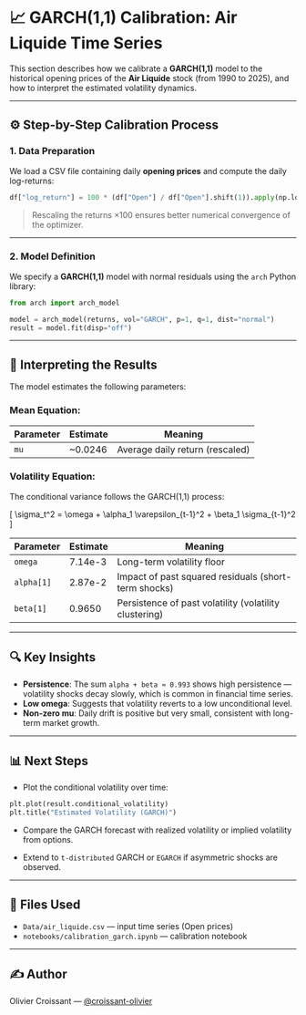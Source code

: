 
# 📈 GARCH(1,1) Calibration: Air Liquide Time Series

This section describes how we calibrate a **GARCH(1,1)** model to the historical opening prices of the **Air Liquide** stock (from 1990 to 2025), and how to interpret the estimated volatility dynamics.

---

## ⚙️ Step-by-Step Calibration Process

### 1. **Data Preparation**
We load a CSV file containing daily **opening prices** and compute the daily log-returns:
```python
df["log_return"] = 100 * (df["Open"] / df["Open"].shift(1)).apply(np.log)
```
> Rescaling the returns ×100 ensures better numerical convergence of the optimizer.

---

### 2. **Model Definition**
We specify a **GARCH(1,1)** model with normal residuals using the `arch` Python library:
```python
from arch import arch_model

model = arch_model(returns, vol="GARCH", p=1, q=1, dist="normal")
result = model.fit(disp="off")
```

---

## 🧠 Interpreting the Results

The model estimates the following parameters:

### Mean Equation:
| Parameter | Estimate | Meaning |
|-----------|----------|---------|
| `mu`      | ~0.0246  | Average daily return (rescaled) |

### Volatility Equation:
The conditional variance follows the GARCH(1,1) process:

\[
\sigma_t^2 = \omega + \alpha_1 \varepsilon_{t-1}^2 + \beta_1 \sigma_{t-1}^2
\]

| Parameter | Estimate | Meaning |
|-----------|----------|---------|
| `omega`   | 7.14e-3  | Long-term volatility floor |
| `alpha[1]`| 2.87e-2  | Impact of past squared residuals (short-term shocks) |
| `beta[1]` | 0.9650   | Persistence of past volatility (volatility clustering) |

---

## 🔍 Key Insights

- **Persistence**: The sum `alpha + beta ≈ 0.993` shows high persistence — volatility shocks decay slowly, which is common in financial time series.
- **Low omega**: Suggests that volatility reverts to a low unconditional level.
- **Non-zero mu**: Daily drift is positive but very small, consistent with long-term market growth.

---

## 📊 Next Steps

- Plot the conditional volatility over time:
```python
plt.plot(result.conditional_volatility)
plt.title("Estimated Volatility (GARCH)")
```

- Compare the GARCH forecast with realized volatility or implied volatility from options.

- Extend to `t-distributed` GARCH or `EGARCH` if asymmetric shocks are observed.

---

## 📁 Files Used

- `Data/air_liquide.csv` — input time series (Open prices)
- `notebooks/calibration_garch.ipynb` — calibration notebook

---

## ✍️ Author

Olivier Croissant — [@croissant-olivier](https://github.com/croissant-olivier)
